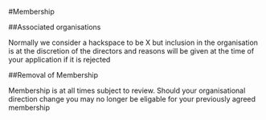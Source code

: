 #Membership

##Associated organisations

Normally we consider a hackspace to be X but inclusion in the organisation is at the discretion of the directors and reasons will be given at the time of your application if it is rejected

##Removal of Membership

Membership is at all times subject to review. Should your organisational direction change you may no longer be eligable for your previously agreed membership
